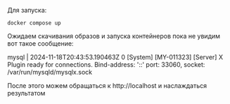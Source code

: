 Для запуска:
```
docker compose up
```
Ожидаем скачивания образов и запуска контейнеров пока не увидим
вот такое сообщение:

mysql      | 2024-11-18T20:43:53.190463Z 0 [System] [MY-011323] [Server] X Plugin ready for connections. Bind-address: '::' port: 33060, socket: /var/run/mysqld/mysqlx.sock

После этого можем обращаться к http://localhost и наслаждаться результатом